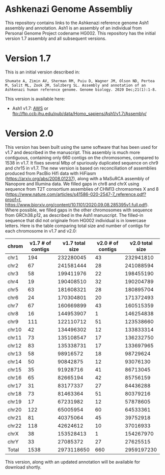 # Ashkenazi Genome Assembliy
This repository contains links to the Ashkenazi reference genome Ash1 assembly and annotation.  Ash1 is an assembly of an individual from Personal Genome Project codename HG002.
This repository has the initial version 1.7 assembly and all subsequent versions.

# Version 1.7
This is an initial version described in:

`Shumate A, Zimin AV, Sherman RM, Puiu D, Wagner JM, Olson ND, Pertea M, Salit ML, Zook JM, Salzberg SL. Assembly and annotation of an Ashkenazi human reference genome. Genome biology. 2020 Dec;21(1):1-8.`

This version is available here:

* Ash1 v1.7: [AWS](https://ashkenazi-genome.s3.us-east-2.amazonaws.com/Assembly/index.html) or ftp://ftp.ccb.jhu.edu/pub/data/Homo_sapiens/Ash1/v1.7/Assembly/

# Version 2.0
This version has been built using the same software that has been used for v1.7 and described in the manuscript.  This assembly is much more contiguous, containing only 660 contigs on the chromosomes, compared to 1538 in v1.7.  It fixes several Mbp of spuriously duplicated sequence on chr9 and chr15 in v1.7.  The new version is based on reconciliation of assemblies produced from PacBio Hifi data with HiFiasm (https://arxiv.org/abs/2008.01237), along with a MaSuRCA assembly of Nanopore and Illumina data.  We filled gaps in chr8 and chrX using sequence from T2T consortium assemblies of CHM13 chromsomes X and 8 (https://www.nature.com/articles/s41586-020-2547-7_reference.pdf?proof=t, https://www.biorxiv.org/content/10.1101/2020.09.08.285395v1.full.pdf). Where possible, we filled gaps in the other chromosomes with sequence from GRCh38.p12, as described in the Ash1 manuscript.  The filled-in sequence that did not originale from HG002 individual is in lowercase letters. Here is the table comparing total size and number of contigs for each chromosome in v1.7 and v2.0:

|chrom|v1.7 # of contigs|v1.7 total size|v2.0 # of contigs|v2.0 total size|
|----|----|----|----|----|
|chr1|194|232280045|43|232941810|
|chr2|67|241581444|28|241088594|
|chr3|58|199411976|22|198455190|
|chr4|19|190408510|32|190204789|
|chr5|63|181608321|28|180895704|
|chr6|24|170304801|20|171372493|
|chr7|67|160669899|43|160515359|
|chr8|16|144953907|1|146254838|
|chr9|111|122110712|51|123538660|
|chr10|42|134496302|12|133833314|
|chr11|73|135108547|17|136232750|
|chr12|83|135338731|17|133697965|
|chr13|58|98916572|18|98729624|
|chr14|50|90842875|12|93076130|
|chr15|35|91928716|41|86713045|
|chr16|65|82665194|42|85756159|
|chr17|31|83177337|27|84436288|
|chr18|73|81463364|51|80379216|
|chr19|17|67231982|12|57878605|
|chr20|122|65005954|60|64533361|
|chr21|81|40375064|45|39752918|
|chr22|118|42624612|10|37016933|
|chrX|38|153528413|1|154267970|
|chrY|33|27085372|27|27625515|
|Total|1538|2973118650|660|2959197230| 

This version, along with an updated annotation will be available for download shortly.

